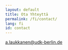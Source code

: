 ```yaml
---
layout: default
title: Ota Yhteyttä
permalink: /fi/contact/
lang: fi
id: contact
---
```



[a.laukkanen@udk-berlin.de](mailto:a.laukkanen@udk-berlin.de)
